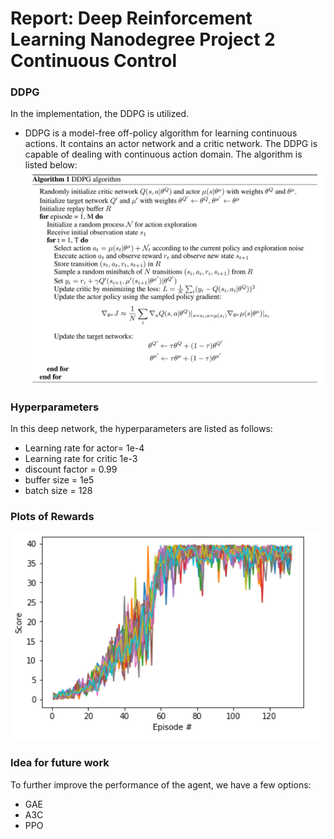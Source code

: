# Report: Deep Reinforcement Learning Nanodegree Project 2 Continuous Control
### DDPG

In the implementation, the DDPG is utilized.
- DDPG is a model-free off-policy algorithm for learning continuous actions. It contains an actor network and a critic network. The DDPG is capable of dealing with continuous action domain. The algorithm is listed below:
![deep_q_algorithm](DDPG.png)

### Hyperparameters
In this deep network, the hyperparameters are listed as follows:
- Learning rate for actor= 1e-4
- Learning rate for critic 1e-3
- discount factor = 0.99
- buffer size = 1e5
- batch size = 128

### Plots of Rewards
![Plots of Rewards](score.png)
### Idea for future work
To further improve the performance of the agent, we have a few options:
- GAE
- A3C
- PPO
